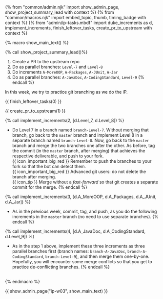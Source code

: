 {% from "common/admin.njk" import show_admin_page, show_project_summary_lead with context %}
{% from "common/macros.njk" import embed_topic, thumb, timing_badge with context %}
{% from "admin/ip-tasks.mbdf" import duke_increments as d, implement_increments, finish_leftover_tasks, create_pr_to_upstream with context %}

{% macro show_main_text() %}
<div id="main">

{% call show_project_summary_lead()%}
1. Create a PR to the upstream repo
1. Do as parallel branches: `Level-7` and `Level-8`
1. Do increments `A-MoreOOP`, `A-Packages`, `A-JUnit`, `A-Jar`
1. Do as parallel branches: `A-JavaDoc`, `A-CodingStandard`, `Level-9`
{% endcall %}

<div id="body">

In this week, we try to practice git branching as we do the iP.

{{ finish_leftover_tasks(0) }}

{{ create_pr_to_upstream(1) }}

{% call implement_increments(2, [d.Level_7, d.Level_8]) %}
* Do Level 7 in a branch named `branch-Level-7`. Without merging that branch, go back to the `master` branch and implement Level 8 in a separate branch named `branch-Level-8`. Now, go back to the `master` branch and merge the two branches one after the other. As before, tag the commit (in the `master` branch, after merging) that achieves the respective deliverable, and push to your fork.<br>
 {{ icon_important_big_red }} Remember to push the branches to your fork so that the bot can detect them.<br>
 {{ icon_important_big_red }} Advanced git users: do not delete the branch after merging.<br>
 {{ icon_tip }} Merge without a _fast-forward_ so that git creates a separate commit for the merge.
{% endcall %}

{% call implement_increments(3, [d.A_MoreOOP, d.A_Packages, d.A_JUnit, d.A_Jar]) %}
* As in the previous week, commit, tag, and push, as you do the following increments in the `master` branch (no need to use separate branches).
{% endcall %}

{% call implement_increments(4, [d.A_JavaDoc, d.A_CodingStandard, d.Level_9]) %}
* As in the step 1 above, implement these three increments as three parallel branches first (branch names: `branch-A-JavaDoc`, `branch-A-CodingStandard`, `branch-Level-9`), and then merge them one-by-one. Hopefully, you will encounter some merge conflicts so that you get to practice de-conflicting branches.
{% endcall %}

<br>
</div>
</div>
{% endmacro %}

{{ show_admin_page("ip-w03", show_main_text) }}